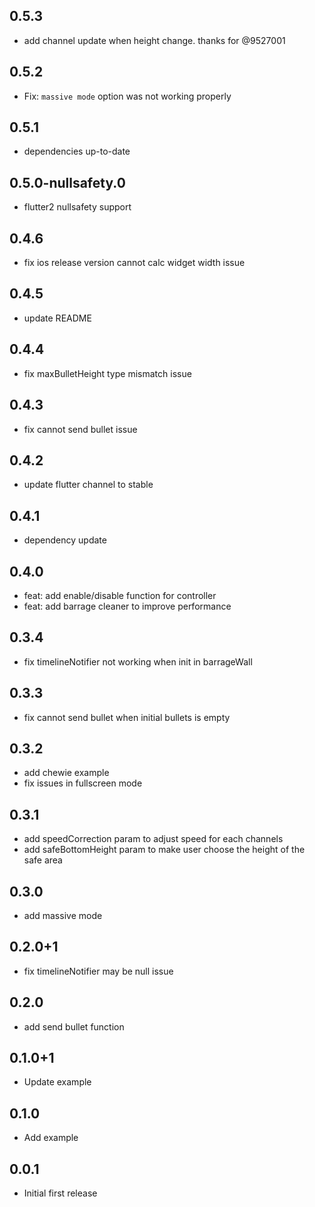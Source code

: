 ## 0.5.3

* add channel update when height change. thanks for @9527001

## 0.5.2

* Fix: `massive mode` option was not working properly

## 0.5.1

* dependencies up-to-date

## 0.5.0-nullsafety.0

* flutter2 nullsafety support

## 0.4.6

* fix ios release version cannot calc widget width issue

## 0.4.5

* update README

## 0.4.4

* fix maxBulletHeight type mismatch issue

## 0.4.3

* fix cannot send bullet issue

## 0.4.2

* update flutter channel to stable

## 0.4.1

* dependency update

## 0.4.0

* feat: add enable/disable function for controller
* feat: add barrage cleaner to improve performance

## 0.3.4

* fix timelineNotifier not working when init in barrageWall

## 0.3.3

* fix cannot send bullet when initial bullets is empty

## 0.3.2

* add chewie example
* fix issues in fullscreen mode

## 0.3.1

* add speedCorrection param to adjust speed for each channels
* add safeBottomHeight param to make user choose the height of the safe area

## 0.3.0

* add massive mode

## 0.2.0+1

* fix timelineNotifier may be null issue

## 0.2.0

* add send bullet function

## 0.1.0+1

* Update example

## 0.1.0

* Add example

## 0.0.1

* Initial first release
